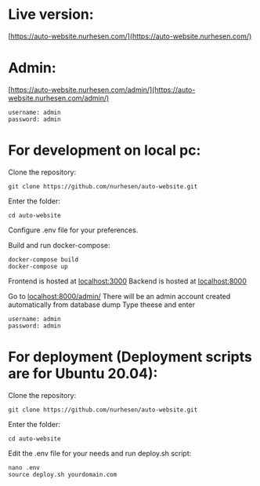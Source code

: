 # Live version:

[https://auto-website.nurhesen.com/](https://auto-website.nurhesen.com/)

# Admin:
[https://auto-website.nurhesen.com/admin/](https://auto-website.nurhesen.com/admin/)

```
username: admin
password: admin
```

# For development on local pc:

Clone the repository:

```
git clone https://github.com/nurhesen/auto-website.git

```

Enter the folder:
```
cd auto-website

```
Configure .env file for your preferences.

Build and run docker-compose:

```
docker-compose build
docker-compose up

```



Frontend is hosted at [localhost:3000](http://localhost:3000/)
Backend is hosted at [localhost:8000](http://localhost:8000/)

Go to [localhost:8000/admin/](http://localhost:8000/admin/)
There will be an admin account created automatically from database dump
Type theese and enter

```
username: admin
password: admin

```


# For deployment (Deployment scripts are for Ubuntu 20.04):

Clone the repository:

```
git clone https://github.com/nurhesen/auto-website.git

```

Enter the folder:
```
cd auto-website

```

Edit the .env file for your needs and run deploy.sh script:
```
nano .env
source deploy.sh yourdomain.com

```


